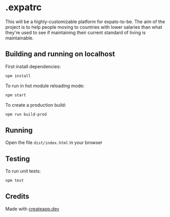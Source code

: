 # .expatrc

This will be a highly-customizable platform for expats-to-be. The aim of the project is to help people moving to countries with lower salaries than what they're used to see if maintaining their current standard of living is maintainable.

## Building and running on localhost

First install dependencies:

```sh
npm install
```

To run in hot module reloading mode:

```sh
npm start
```

To create a production build:

```sh
npm run build-prod
```

## Running

Open the file `dist/index.html` in your browser

## Testing

To run unit tests:

```sh
npm test
```

## Credits

Made with [createapp.dev](https://createapp.dev/)

